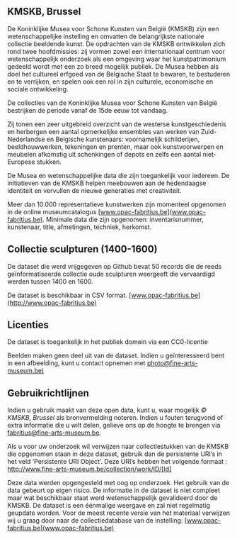 ## KMSKB, Brussel
De Koninklijke Musea voor Schone Kunsten van België (KMSKB) zijn een wetenschappelijke instelling en omvatten de belangrijkste nationale collectie beeldende kunst. De opdrachten van de KMSKB ontwikkelen zich rond twee hoofdmissies: zij vormen zowel een internationaal centrum voor wetenschappelijk onderzoek als een omgeving waar het kunstpatrimonium gedeeld wordt met een zo breed mogelijk publiek. De Musea hebben als doel het cultureel erfgoed van de Belgische Staat te bewaren, te bestuderen en te verrijken, en spelen ook een rol in zijn culturele, economische en sociale ontwikkeling.

De collecties van de Koninklijke Musea voor Schone Kunsten van België bestrijken de periode vanaf de 15de eeuw tot vandaag. 

Zij tonen een zeer uitgebreid overzicht van de westerse kunstgeschiedenis en herbergen een aantal opmerkelijke ensembles van werken van Zuid-Nederlandse en Belgische kunstenaars: voornamelijk schilderijen, beeldhouwwerken, tekeningen en prenten, maar ook kunstvoorwerpen en meubelen afkomstig uit schenkingen of depots en zelfs een aantal niet-Europese stukken.

De Musea en wetenschappelijke data die zijn toegankelijk voor iedereen. De initiatieven van de KMSKB helpen meebouwen aan de hedendaagse identiteit en vervullen de nieuwe generaties met creativiteit.

Meer dan 10.000 representatieve kunstwerken zijn momenteel opgenomen in de online museumcatalogus [www.opac-fabritius.be](www.opac-fabritius.be). Minimale data die zijn opgenomen: inventarisnummer, kunstenaar, title, afmetingen, techniek, herkomst.

## Collectie sculpturen (1400-1600)
De dataset die werd vrijgegeven op Github bevat 50 records die de reeds geïnformatiseerde collectie oude sculpturen weergeeft die vervaardigd werden tussen 1400 en 1600.

De dataset is beschikbaar in CSV format.
[www.opac-fabritius.be](http://www.opac-fabritius.be)

## Licenties
De dataset is toegankelijk in het publiek domein via een CC0-licentie

Beelden maken geen deel uit van de dataset. Indien u geïnteresseerd bent in een afbeelding, kunt u contact opnemen met [photo@fine-arts-museum.be)](mailto:photo@fine-arts-museum.be)  

## Gebruikrichtlijnen
Indien u gebruik maakt van deze open data, kunt u, waar mogelijk *© KMSKB, Brussel* als bronvermelding noteren.  Indien u fouten terugvond of extra informatie die u wilt delen, gelieve ons op de hoogte te brengen via [fabritius@fine-arts-museum.be](mailto:fabritius@fine-arts-museum.be).

Als u voor uw onderzoek wil verwijzen naar collectiestukken van de KMSKB die opgenomen staan in deze dataset, gebruik dan de persistente URI’s in het veld ‘Persistente URI Object’. Deze URI’s hebben het volgende formaat : http://www.fine-arts-museum.be/collection/work/ID/[Id]

Deze data werden opgengesteld met oog op onderzoek. Het gebruik van de data gebeurt op eigen risico. De informatie in de dataset is niet compleet maar wat beschikbaar staat werd wetenschappelijk gevalideerd door de KMSKB. De dataset is een éénmalige weergave en zal niet regelmatig geupdate worden. Voor de meest recente versie van het materiaal verwijzen wij u graag door naar de collectiedatabase van de instelling: [www.opac-fabritius.be](www.opac-fabritius.be)
